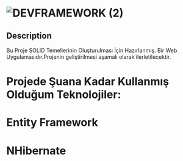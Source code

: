# ![DEVFRAMEWORK (2)](https://user-images.githubusercontent.com/27735701/59155263-42562e00-8a7d-11e9-9fa7-e6ec47246ab8.png)

## Description
Bu Proje SOLID Temellerinin Oluşturulması İçin Hazırlanmış.
Bir Web Uygulamasıdır.Projenin geliştirilmesi aşamalı olarak ilerletilecektir.
# Projede Şuana Kadar Kullanmış Olduğum Teknolojiler:
# Entity Framework
# NHibernate
